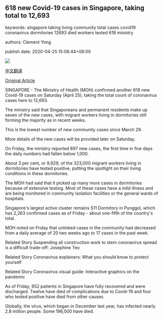 ## 618 new Covid-19 cases in Singapore, taking total to 12,693

keywords: singapore taking living community total cases covid19 coronavirus dormitories 12693 died workers tested 618 ministry

authors: Clement Yong

publish date: 2020-04-25 15:08:44+08:00

![](https://www.straitstimes.com/sites/default/files/styles/x_large/public/articles/2020/04/25/hzdorm0425.jpg?itok=-QV8BQb0)

[中文翻译](618%20new%20Covid-19%20cases%20in%20Singapore%2C%20taking%20total%20to%2012%2C693_zh.md)

[Original Article](https://www.straitstimes.com/singapore/618-new-covid-19-cases-taking-total-to-12693)

SINGAPORE - The Ministry of Health (MOH) confirmed another 618 new Covid-19 cases on Saturday (April 25), taking the total count of coronavirus cases here to 12,693.

The ministry said that Singaporeans and permanent residents make up seven of the new cases, with migrant workers living in dormitories still forming the majority as in recent weeks.

This is the lowest number of new community cases since March 29.

More details of the new cases will be provided later on Saturday.

On Friday, the ministry reported 897 new cases, the first time in five days the daily numbers had fallen below 1,000.

About 3 per cent, or 9,929, of the 323,000 migrant workers living in dormitories have tested positive, putting the spotlight on their living conditions in these dormitories.

The MOH had said that it picked up many more cases in dormitories because of extensive testing. Most of these cases have a mild illness and are being monitored in community isolation facilities or the general wards of hospitals.

Singapore's largest active cluster remains S11 Dormitory in Punggol, which has 2,263 confirmed cases as of Friday - about one-fifth of the country's total.

MOH noted on Friday that unlinked cases in the community had decreased from a daily average of 20 two weeks ago to 17 cases in the past week.

Related Story Suspending all construction work to stem coronavirus spread is a difficult trade-off: Josephine Teo

Related Story Coronavirus explainers: What you should know to protect yourself

Related Story Coronavirus visual guide: Interactive graphics on the pandemic

As of Friday, 952 patients in Singapore have fully recovered and were discharged. Twelve have died of complications due to Covid-19 and four who tested positive have died from other causes.

Globally, the virus, which began in December last year, has infected nearly 2.8 million people. Some 196,000 have died.